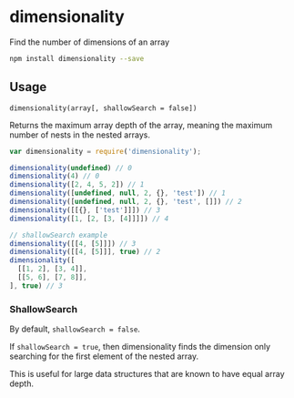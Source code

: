 # dimensionality

Find the number of dimensions of an array

```sh
npm install dimensionality --save
```

## Usage

`dimensionality(array[, shallowSearch = false])`

Returns the maximum array depth of the array, meaning the maximum number of nests in the nested arrays.

```js
var dimensionality = require('dimensionality');

dimensionality(undefined) // 0
dimensionality(4) // 0
dimensionality([2, 4, 5, 2]) // 1
dimensionality([undefined, null, 2, {}, 'test']) // 1
dimensionality([undefined, null, 2, {}, 'test', []]) // 2
dimensionality([[{}, ['test']]]) // 3
dimensionality([1, [2, [3, [4]]]]) // 4

// shallowSearch example
dimensionality([[4, [5]]]) // 3
dimensionality([[4, [5]]], true) // 2
dimensionality([
  [[1, 2], [3, 4]],
  [[5, 6], [7, 8]],
], true) // 3
```

### ShallowSearch

By default, `shallowSearch = false`.

If `shallowSearch = true`, then dimensionality finds the dimension only searching for the first element of the nested array.

This is useful for large data structures that are known to have equal array depth.
